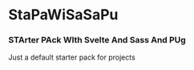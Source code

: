 # StaPaWiSaSaPu

### STArter PAck WIth Svelte And Sass And PUg

Just a default starter pack for projects